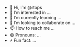 - 👋 Hi, I’m @rtops
- 👀 I’m interested in ...
- 🌱 I’m currently learning ...
- 💞️ I’m looking to collaborate on ...
- 📫 How to reach me ...
- 😄 Pronouns: ...
- ⚡ Fun fact: ...

<!---
rtops/rtops is a ✨ special ✨ repository because its `README.md` (this file) appears on your GitHub profile.
You can click the Preview link to take a look at your changes.
--->
